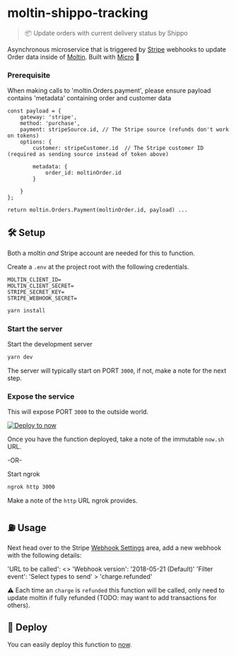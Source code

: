 # moltin-shippo-tracking

> 📦 Update orders with current delivery status by Shippo

Asynchronous microservice that is triggered by [Stripe](https://stripe.com) webhooks to update Order data inside of [Moltin](https://moltin.com). Built with [Micro](https://github.com/zeit/micro) 🤩

### Prerequisite

When making calls to 'moltin.Orders.payment', please ensure payload contains 'metadata' containing order and customer data

```
const payload = {
    gateway: 'stripe',
    method: 'purchase',
    payment: stripeSource.id, // The Stripe source (refunds don't work on tokens)
    options: {
        customer: stripeCustomer.id  // The Stripe customer ID (required as sending source instead of token above)
```
            metadata: {
                order_id: moltinOrder.id
            }
```
    }
};

return moltin.Orders.Payment(moltinOrder.id, payload) ...
```

## 🛠 Setup

Both a moltin _and_ Stripe account are needed for this to function.

Create a `.env` at the project root with the following credentials.

```dosini
MOLTIN_CLIENT_ID=
MOLTIN_CLIENT_SECRET=
STRIPE_SECRET_KEY=
STRIPE_WEBHOOK_SECRET=
```

```bash
yarn install
```

### Start the server

Start the development server

```bash
yarn dev
```

The server will typically start on PORT `3000`, if not, make a note for the next step.


### Expose the service

This will expose PORT `3000` to the outside world. 

[![Deploy to now](https://deploy.now.sh/static/button.svg)](https://deploy.now.sh/?repo=https://github.com/uniquelyparticular/sync-stripe-to-moltin&env=MOLTIN_CLIENT_ID&env=MOLTIN_SECRET_KEY&env=SHIPPO_PRIVATE_KEY&env=MOLTIN_WEBHOOK_SECRET)

Once you have the function deployed, take a note of the immutable `now.sh` URL.


-OR-


Start ngrok
```bash
ngrok http 3000
```

Make a note of the `http` URL ngrok provides.

## ⛽️ Usage
Next head over to the Stripe [Webhook Settings](https://dashboard.stripe.com/account/webhooks) area, add a new webhook with the following details:

'URL to be called': <<ngrok URL or now.sh URL>>
'Webhook version': '2018-05-21 (Default)'
'Filter event': 'Select types to send' > 'charge.refunded'

⚠️ Each time an `charge` is `refunded` this function will be called, only need to update moltin if fully refunded (TODO: may want to add transactions for others).

## 🚀 Deploy

You can easily deploy this function to [now](https://now.sh).
